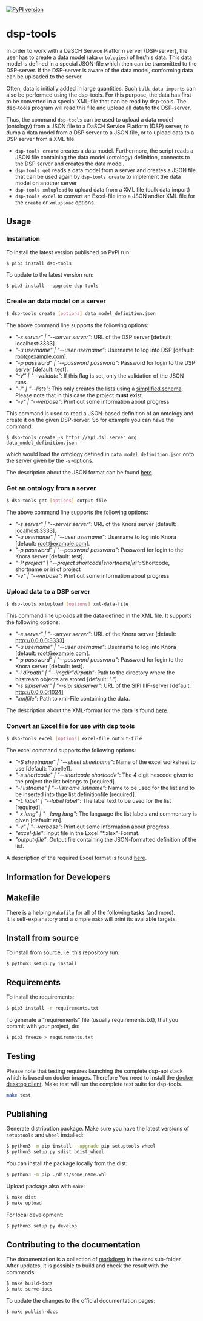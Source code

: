 [![PyPI version](https://badge.fury.io/py/dsp-tools.svg)](https://badge.fury.io/py/dsp-tools)

# dsp-tools
In order to work with a DaSCH Service Platform server (DSP-server), the user has to create a data
model (aka `ontologies`) of her/his data. This data model is defined in a special JSON-file which
then can be transmitted to the DSP-server. If the DSP-server is aware of the data model, conforming data
can be uploaded to the server.

Often, data is initially added in large quantities. Such `bulk data imports` can also be performed using the
dsp-tools. For this purpose, the data has first to be converted in a special XML-file that can be read by
dsp-tools. The dsp-tools program will read this file and upload all data to the DSP-server.

Thus, the command `dsp-tools` can be used to upload a data model (ontology) from a JSON file to a DaSCH Service Platform (DSP)
server, to dump a data model from a DSP server to a JSON file, or to upload data to a DSP server from
a XML file

- `dsp-tools create` creates a data model. Furthermore, the script reads a JSON file containing the data model 
  (ontology) definition, connects to the DSP server and creates the data model.
- `dsp-tools get` reads a data model from a server and creates a JSON file that can be used again by
  `dsp-tools create` to implement the data model on another server
- `dsp-tools xmlupload` to upload data from a XML file (bulk data import)
- `dsp-tools excel` to convert an Excel-file into a JSON and/or XML file for the `create` or `xmlupload` options.

## Usage

### Installation

To install the latest version published on PyPI run:
```
$ pip3 install dsp-tools
```

To update to the latest version run:
```
$ pip3 install --upgrade dsp-tools
```



### Create an data model on a server

```bash
$ dsp-tools create [options] data_model_definition.json
```
The above command line supports the following options:

- _"-s server" | "--server server"_: URL of the DSP server [default: localhost:3333].
- _"-u username" | "--user username"_: Username to log into DSP [default: root@example.com].
- _"-p password" | "--password password"_: Password for login to the DSP server [default: test].
- _"-V" | "--validate"_: If this flag is set, only the validation of the JSON runs.
- _"-l" | "--lists"_: This only creates the lists using a [simplified schema](#json-for-lists). Please note
  that in this case the project __must__ exist.
- _"-v" | "--verbose"_: Print out some information about progress
  
This command is used to read a JSON-based definition of an ontology and create it on the
given DSP-server. So for example you can have the command:

```
$ dsp-tools create -s https://api.dsl.server.org data_model_definition.json
```

which would load the ontology defined in `data_model_definition.json` onto the server given
by the `-s`-options.

The description about the JSON format can be found [here](./dsp-tools-create.md). 

### Get an ontology from a server

```bash
$ dsp-tools get [options] output-file
```

The above command line supports the following options:

- _"-s server" | "--server server"_: URL of the Knora server [default: localhost:3333].
- _"-u username" | "--user username"_: Username to log into Knora [default: root@example.com].
- _"-p password" | "--password password"_: Password for login to the Knora server [default: test].
- _"-P project" | "--project shortcode|shortname|iri"_: Shortcode, shortname or iri of project
- _"-v" | "--verbose"_: Print out some information about progress

### Upload data to a DSP server

```bash
$ dsp-tools xmlupload [options] xml-data-file
```

This command line uploads all the data defined in the XML file. It supports the following options:

- _"-s server" | "--server server"_: URL of the Knora server [default: http://0.0.0.0:3333].
- _"-u username" | "--user username"_: Username to log into Knora [default: root@example.com].
- _"-p password" | "--password password"_: Password for login to the Knora server [default: test].
- _"-i dirpath" | "--imgdir"dirpath"_: Path to the directory where the bitstream objects are stored [default: "."].
- _"-s sipiserver" | "--sipi sipiserver"_: URL of the SIPI IIIF-server [default: http://0.0.0.0:1024]
- _"xmlfile"_: Path to xml-File containing the data.

The description about the XML-format for the data is found [here](./dsp-tools-xmlupload.md).
    
### Convert an Excel file for use with dsp tools

```bash
$ dsp-tools excel [options] excel-file output-file
```

The excel command supports the following options:

- _"-S sheetname" | "--sheet sheetname"_: Name of the excel worksheet to use [default: Tabelle1].
- _"-s shortcode" | "--shortcode shortcode"_: The 4 digit hexcode given to the project the list belongs to [required].
- _"-l listname" | "--listname listname"_: Name to be used for the list and to be inserted into thge list definitionfile [required].
- _"-L label" | "--label label"_: The label text to be used for the list [required].
- _"-x lang" | "--lang lang"_: The language the list labels and commentary is given [default: en].
- _"-v" | "--verbose"_: Print out some information about progress.
- _"excel-file"_: Input file in the Excel "*.xlsx"-Format.
- _"output-file"_: Output file containing the JSON-formatted definition of the list.

A description of the required Excel format is found [here](./dsp-tools-create.md#lists-from-excel).

## Information for Developers

## Makefile

There is a helping `Makefile` for all of the following tasks (and more).  
It is self-explanatory and a simple `make` will print its available targets.

## Install from source

To install from source, i.e. this repository run:
```
$ python3 setup.py install
```

## Requirements

To install the requirements:

```bash
$ pip3 install -r requirements.txt
```


To generate a "requirements" file (usually requirements.txt), that you commit with your project, do:

```bash
$ pip3 freeze > requirements.txt
```

## Testing
Please note that testing requires launching the complete dsp-api stack which is based on docker images.
Therefore You need to install the [docker desktop client](https://www.docker.com/products).
Make test will run the complete test suite for dsp-tools.

```bash
make test
```

## Publishing

Generate distribution package. Make sure you have the latest versions of `setuptools` and `wheel` installed:

```bash
$ python3 -m pip install --upgrade pip setuptools wheel
$ python3 setup.py sdist bdist_wheel
```

You can install the package locally from the dist:

```bash
$ python3 -m pip ./dist/some_name.whl
```

Upload package also with `make`:

```bash
$ make dist
$ make upload
```

For local development:

```bash
$ python3 setup.py develop
```

## Contributing to the documentation

The documentation is a collection of [markdown](https://en.wikipedia.org/wiki/Markdown) in the `docs` sub-folder.  
After updates, it is possible to build and check the result with the commands:

```bash
$ make build-docs
$ make serve-docs 
```

To update the changes to the official documentation pages:

```bash
$ make publish-docs
```

